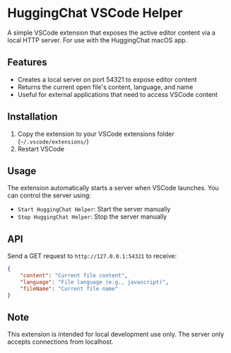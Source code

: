 # HuggingChat VSCode Helper
A simple VSCode extension that exposes the active editor content via a local HTTP server. For use with the HuggingChat macOS app.

## Features
- Creates a local server on port 54321 to expose editor content
- Returns the current open file's content, language, and name
- Useful for external applications that need to access VSCode content

## Installation
1. Copy the extension to your VSCode extensions folder (`~/.vscode/extensions/`)
2. Restart VSCode

## Usage
The extension automatically starts a server when VSCode launches. You can control the server using:
- `Start HuggingChat Helper`: Start the server manually
- `Stop HuggingChat Helper`: Stop the server manually

## API
Send a GET request to `http://127.0.0.1:54321` to receive:
```json
{
    "content": "Current file content",
    "language": "File language (e.g., javascript)",
    "fileName": "Current file name"
}
```

## Note
This extension is intended for local development use only. The server only accepts connections from localhost.
